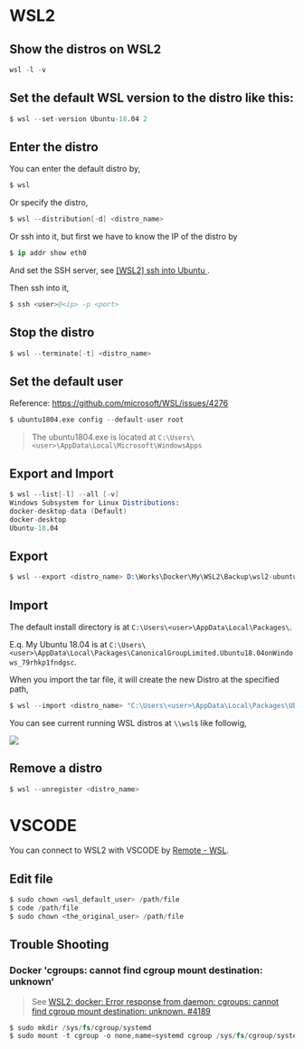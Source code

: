 # WSL2

## Show the distros on WSL2

```s
wsl -l -v
```

## Set the default WSL version to the distro like this:

```s
$ wsl --set-version Ubuntu-18.04 2
```


## Enter the distro

You can enter the default distro by,

```s
$ wsl
```

Or specify the distro,

```s
$ wsl --distribution[-d] <distro_name> 
```


Or ssh into it, but first we have to know the IP of the distro by

```s
$ ip addr show eth0
```

And set the SSH server, see [[WSL2] ssh into Ubuntu
](https://karatejb.blogspot.com/2020/06/wsl2-ssh-into-ubuntu.html).

Then ssh into it,

```s
$ ssh <user>@<ip> -p <port>
```



## Stop the distro

```s
$ wsl --terminate[-t] <distro_name>
```


## Set the default user

Reference: https://github.com/microsoft/WSL/issues/4276

```s
$ ubuntu1804.exe config --default-user root
```

> The ubuntu1804.exe is located at `C:\Users\<user>\AppData\Local\Microsoft\WindowsApps`




## Export and Import

```s
$ wsl --list[-l] --all [-v]
Windows Subsystem for Linux Distributions:
docker-desktop-data (Default)
docker-desktop
Ubuntu-18.04
```


## Export

```s
$ wsl --export <distro_name> D:\Works\Docker\My\WSL2\Backup\wsl2-ubuntu-18.04.tar
```


## Import

The default install directory is at `C:\Users\<user>\AppData\Local\Packages\`.

E.q. My Ubuntu 18.04 is at `C:\Users\<user>\AppData\Local\Packages\CanonicalGroupLimited.Ubuntu18.04onWindows_79rhkp1fndgsc`.


When you import the tar file, it will create the new Distro at the specified path, 

```s
$ wsl --import <distro_name> "C:\Users\<user>\AppData\Local\Packages\Ubuntu" "D:\Backup\wsl2-ubuntu-18.04.tar"
```

You can see current running WSL distros at `\\wsl$` like followig,

![](assets/001.jpg)


## Remove a distro

```s
$ wsl --unregister <distro_name>
```



# VSCODE

You can connect to WSL2 with VSCODE by [Remote - WSL](https://marketplace.visualstudio.com/items?itemName=ms-vscode-remote.remote-wsl).


## Edit file

```s
$ sudo chown <wsl_default_user> /path/file
$ code /path/file
$ sudo chown <the_original_user> /path/file
```


## Trouble Shooting

### Docker 'cgroups: cannot find cgroup mount destination: unknown'

> See [WSL2: docker: Error response from daemon: cgroups: cannot find cgroup mount destination: unknown. #4189](https://github.com/microsoft/WSL/issues/4189)

```s
$ sudo mkdir /sys/fs/cgroup/systemd
$ sudo mount -t cgroup -o none,name=systemd cgroup /sys/fs/cgroup/systemd
```
